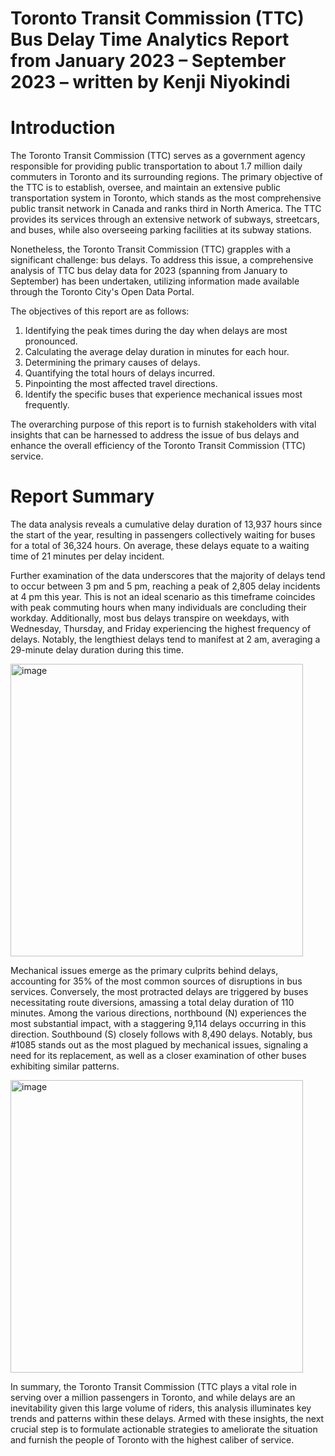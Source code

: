 # Toronto Transit Commission (TTC) Bus Delay Time Analytics Report from January 2023 – September 2023 – written by Kenji Niyokindi

# Introduction 

The Toronto Transit Commission (TTC) serves as a government agency responsible for providing public transportation to about 1.7 million daily commuters in Toronto and its surrounding regions. The primary objective of the TTC is to establish, oversee, and maintain an extensive public transportation system in Toronto, which stands as the most comprehensive public transit network in Canada and ranks third in North America. The TTC provides its services through an extensive network of subways, streetcars, and buses, while also overseeing parking facilities at its subway stations.

Nonetheless, the Toronto Transit Commission (TTC) grapples with a significant challenge: bus delays. To address this issue, a comprehensive analysis of TTC bus delay data for 2023 (spanning from January to September) has been undertaken, utilizing information made available through the Toronto City's Open Data Portal.

The objectives of this report are as follows:
1. Identifying the peak times during the day when delays are most pronounced.
2. Calculating the average delay duration in minutes for each hour.
3. Determining the primary causes of delays.
4. Quantifying the total hours of delays incurred.
5. Pinpointing the most affected travel directions.
6. Identify the specific buses that experience mechanical issues most frequently.

The overarching purpose of this report is to furnish stakeholders with vital insights that can be harnessed to address the issue of bus delays and enhance the overall efficiency of the Toronto Transit Commission (TTC) service.


# Report Summary

The data analysis reveals a cumulative delay duration of 13,937 hours since the start of the year, resulting in passengers collectively waiting for buses for a total of 36,324 hours. On average, these delays equate to a waiting time of 21 minutes per delay incident.

Further examination of the data underscores that the majority of delays tend to occur between 3 pm and 5 pm, reaching a peak of 2,805 delay incidents at 4 pm this year. This is not an ideal scenario as this timeframe coincides with peak commuting hours when many individuals are concluding their workday. Additionally, most bus delays transpire on weekdays, with Wednesday, Thursday, and Friday experiencing the highest frequency of delays. Notably, the lengthiest delays tend to manifest at 2 am, averaging a 29-minute delay duration during this time.

<img width="468" alt="image" src="https://github.com/Niyokindi/TTC-Bus-Delays-Report/assets/24496827/ef7f40f4-f83e-4e77-a573-73b7b239c7c4">

Mechanical issues emerge as the primary culprits behind delays, accounting for 35% of the most common sources of disruptions in bus services. Conversely, the most protracted delays are triggered by buses necessitating route diversions, amassing a total delay duration of 110 minutes. Among the various directions, northbound (N) experiences the most substantial impact, with a staggering 9,114 delays occurring in this direction. Southbound (S) closely follows with 8,490 delays. Notably, bus #1085 stands out as the most plagued by mechanical issues, signaling a need for its replacement, as well as a closer examination of other buses exhibiting similar patterns.

<img width="468" alt="image" src="https://github.com/Niyokindi/TTC-Bus-Delays-Report/assets/24496827/76b729f8-7871-48a5-984c-f7f45bbab60d">

In summary, the Toronto Transit Commission (TTC plays a vital role in serving over a million passengers in Toronto, and while delays are an inevitability given this large volume of riders, this analysis illuminates key trends and patterns within these delays. Armed with these insights, the next crucial step is to formulate actionable strategies to ameliorate the situation and furnish the people of Toronto with the highest caliber of service.




